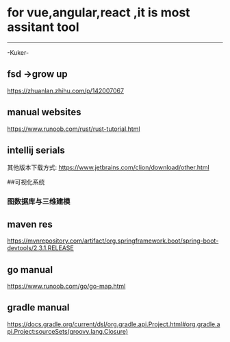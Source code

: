# for vue,angular,react ,it is most assitant tool 
---
-Kuker-


## fsd ->grow up
https://zhuanlan.zhihu.com/p/142007067


## manual websites

https://www.runoob.com/rust/rust-tutorial.html


## intellij serials 
其他版本下载方式:
https://www.jetbrains.com/clion/download/other.html


##可视化系统

### 图数据库与三维建模
 
### 


## maven res

https://mvnrepository.com/artifact/org.springframework.boot/spring-boot-devtools/2.3.1.RELEASE


## go manual 
https://www.runoob.com/go/go-map.html


## gradle manual

https://docs.gradle.org/current/dsl/org.gradle.api.Project.html#org.gradle.api.Project:sourceSets(groovy.lang.Closure)

